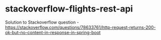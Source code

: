 # stackoverflow-flights-rest-api
Solution to Stackoverflow question - https://stackoverflow.com/questions/78633761/http-request-returns-200-ok-but-no-content-in-response-in-spring-boot
